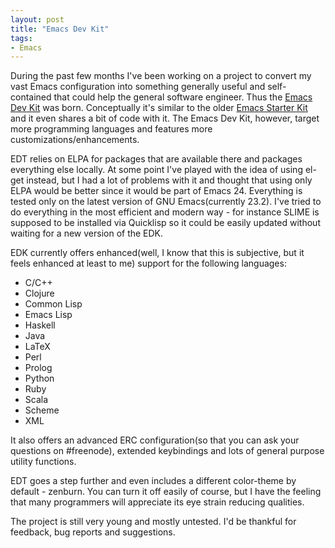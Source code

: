 ```yaml
---
layout: post
title: "Emacs Dev Kit"
tags:
- Emacs
---
```


During the past few months I've been working on a project to convert
my vast Emacs configuration into something generally useful and
self-contained that could help the general software engineer. Thus the
[Emacs Dev Kit](https://github.com/bbatsov/emacs-dev-kit) was
born. Conceptually it's similar to the older
[Emacs Starter Kit](https://github.com/technomancy/emacs-starter-kit)
and it even shares a bit of code with it. The Emacs Dev Kit, however,
target more programming languages and features more
customizations/enhancements.

EDT relies on ELPA for packages that are available there and packages
everything else locally. At some point I've played with the idea of
using el-get instead, but I had a lot of problems with it and thought
that using only ELPA would be better since it would be part of
Emacs 24. Everything is tested only on the latest version of GNU
Emacs(currently 23.2). I've tried to do everything in the most
efficient and modern way - for instance SLIME is supposed to be
installed via Quicklisp so it could be easily updated without waiting
for a new version of the EDK.

EDK currently offers enhanced(well, I know that this is subjective,
but it feels enhanced at least to me) support for the following
languages:

* C/C++
* Clojure
* Common Lisp
* Emacs Lisp
* Haskell
* Java
* LaTeX
* Perl
* Prolog
* Python
* Ruby
* Scala
* Scheme
* XML

It also offers an advanced ERC configuration(so that you can ask your
questions on #freenode), extended keybindings and lots of general
purpose utility functions.

EDT goes a step further and even includes a different color-theme by
default - zenburn. You can turn it off easily of course, but I have
the feeling that many programmers will appreciate its eye strain
reducing qualities.

The project is still very young and mostly untested. I'd be thankful
for feedback, bug reports and suggestions.
